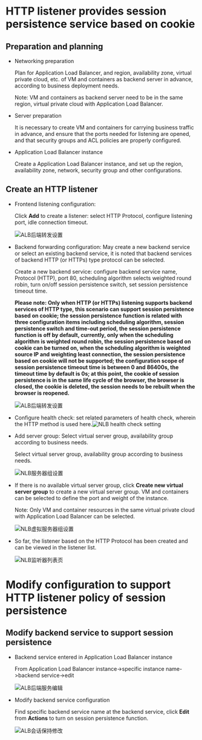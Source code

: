 # HTTP listener provides session persistence service based on cookie

## Preparation and planning

- Networking preparation

	Plan for Application Load Balancer, and region, availability zone, virtual private cloud, etc. of VM and containers as backend server in advance, according to business deployment needs.
	
	Note: VM and containers as backend server need to be in the same region, virtual private cloud with Application Load Balancer.

- Server preparation

	It is necessary to create VM and containers for carrying business traffic in advance, and ensure that the ports needed for listening are opened, and that security groups and ACL policies are properly configured.

- Application Load Balancer instance

	Create a Application Load Balancer instance, and set up the region, availability zone, network, security group and other configurations.

## Create an HTTP listener

- Frontend listening configuration:

  Click **Add** to create a listener: select HTTP Protocol, configure listening port, idle connection timeout.

  ![ALB后端转发设置](../../../../image/Networking/ALB/ALB-101.png)

- Backend forwarding configuration: May create a new backend service or select an existing backend service, it is noted that backend services of backend HTTP (or HTTPs) type protocol can be selected.

  Create a new backend service: configure backend service name, Protocol (HTTP), port 80, scheduling algorithm selects weighted round robin, turn on/off session persistence switch, set session persistence timeout time.

    **Please note: Only when HTTP (or HTTPs) listening supports backend services of HTTP type, this scenario can support session persistence based on cookie; the session persistence function is related with three configuration items including scheduling algorithm, session persistence switch and time-out period, the session persistence function is off by default, currently, only when the scheduling algorithm is weighted round robin, the session persistence based on cookie can be turned on, when the scheduling algorithm is weighted source IP and weighting least connection, the session persistence based on cookie will not be supported; the configuration scope of session persistence timeout time is between 0 and 86400s, the timeout time by default is 0s; at this point, the cookie of session persistence is in the same life cycle of the browser, the browser is closed, the cookie is deleted, the session needs to be rebuilt when the browser is reopened.**

  ![ALB后端转发设置](../../../../image/Networking/ALB/ALB-102.png)

- Configure health check: set related parameters of health check, wherein the HTTP method is used here.![NLB health check setting](../../../../image/Networking/ALB/ALB-094.png)

- Add server group: Select virtual server group, availability group according to business needs.

  Select virtual server group, availability group according to business needs.

  ![NLB服务器组设置](../../../../image/Networking/ALB/ALB-049.png)

- If there is no available virtual server group, click **Create new virtual server group** to create a new virtual server group. VM and containers can be selected to define the port and weight of the instance.

  Note: Only VM and container resources in the same virtual private cloud with Application Load Balancer can be selected.

  ![NLB虚拟服务器组设置](../../../../image/Networking/ALB/ALB-050.png)

- So far, the listener based on the HTTP Protocol has been created and can be viewed in the listener list.

  ![NLB监听器列表页](../../../../image/Networking/ALB/ALB-104.png)

# Modify configuration to support HTTP listener policy of session persistence

## Modify backend service to support session persistence

- Backend service entered in Application Load Balancer instance

	From Application Load Balancer instance->specific instance name->backend service->edit
  
     ![ALB后端服务编辑](../../../../image/Networking/ALB/ALB-107.png)

- Modify backend service configuration

	Find specific backend service name at the backend service, click **Edit** from **Actions** to turn on session persistence function.

   ![ALB会话保持修改](../../../../image/Networking/ALB/ALB-108.png)



